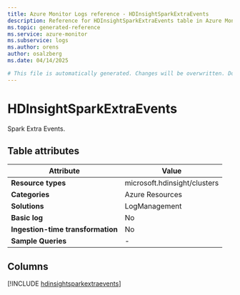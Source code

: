 ```yaml
---
title: Azure Monitor Logs reference - HDInsightSparkExtraEvents
description: Reference for HDInsightSparkExtraEvents table in Azure Monitor Logs.
ms.topic: generated-reference
ms.service: azure-monitor
ms.subservice: logs
ms.author: orens
author: osalzberg
ms.date: 04/14/2025

# This file is automatically generated. Changes will be overwritten. Do not change this file directly.
---
```


# HDInsightSparkExtraEvents

Spark Extra Events.


## Table attributes

|Attribute|Value|
|---|---|
|**Resource types**|microsoft.hdinsight/clusters|
|**Categories**|Azure Resources|
|**Solutions**| LogManagement|
|**Basic log**|No|
|**Ingestion-time transformation**|No|
|**Sample Queries**|-|



## Columns
  
[!INCLUDE [hdinsightsparkextraevents](~/reusable-content/ce-skilling/azure/includes/azure-monitor/reference/tables/hdinsightsparkextraevents-include.md)]
